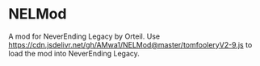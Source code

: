 # NELMod
A mod for NeverEnding Legacy by Orteil.
Use https://cdn.jsdelivr.net/gh/AMwa1/NELMod@master/tomfooleryV2-9.js to load the mod into NeverEnding Legacy.
